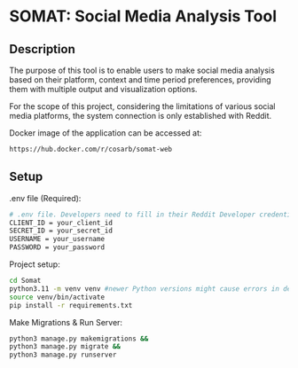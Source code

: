 # SOMAT: Social Media Analysis Tool

## Description
The purpose of this tool is to enable users to make social media analysis based on their platform, context and time period preferences, providing them with multiple output and visualization options.

For the scope of this project, considering the limitations of various social media platforms, the system connection is only established with Reddit.

Docker image of the application can be accessed at: 
```bash
https://hub.docker.com/r/cosarb/somat-web
```

## Setup

.env file (Required):
```bash
# .env file. Developers need to fill in their Reddit Developer credentials for usage.
CLIENT_ID = your_client_id
SECRET_ID = your_secret_id
USERNAME = your_username
PASSWORD = your_password
```

Project setup:
```bash
cd Somat
python3.11 -m venv venv #newer Python versions might cause errors in dependencies
source venv/bin/activate
pip install -r requirements.txt
```

Make Migrations & Run Server:
```bash
python3 manage.py makemigrations &&
python3 manage.py migrate &&
python3 manage.py runserver
```
